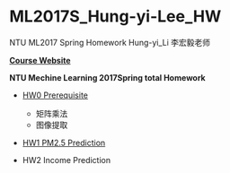 # ML2017S_Hung-yi-Lee_HW
NTU ML2017 Spring  Homework Hung-yi_Li 李宏毅老师

[**Course Website**](http://speech.ee.ntu.edu.tw/~tlkagk/courses_ML17.html "NTU ML17S")


**NTU Mechine Learning 2017Spring total Homework** 

- [HW0 Prerequisite](https://github.com/maplezzz/ML2017S_Hung-yi-Lee_HW/tree/master/HW0)
  - 矩阵乘法  
  - 图像提取  
  
  
- [HW1 PM2.5 Prediction](https://github.com/maplezzz/ML2017S_Hung-yi-Lee_HW/tree/master/HW1)  

- HW2 Income Prediction
